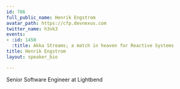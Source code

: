 ```yaml
---
id: 786
full_public_name: Henrik Engstrom
avatar_path: https://cfp.devnexus.com
twitter_name: h3nk3
events:
- :id: 1450
  :title: Akka Streams; a match in heaven for Reactive Systems
title: Henrik Engstrom
layout: speaker_bio

---
```

Senior Software Engineer at Lightbend